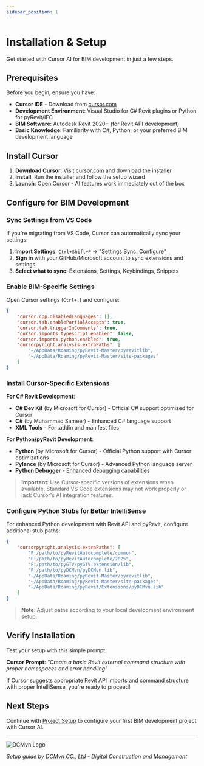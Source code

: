 ```yaml
---
sidebar_position: 1
---
```


# Installation & Setup

Get started with Cursor AI for BIM development in just a few steps.

## Prerequisites

Before you begin, ensure you have:

- **Cursor IDE** - Download from [cursor.com](https://cursor.com)
- **Development Environment**: Visual Studio for C# Revit plugins or Python for pyRevit/IFC  
- **BIM Software**: Autodesk Revit 2020+ (for Revit API development)
- **Basic Knowledge**: Familiarity with C#, Python, or your preferred BIM development language

## Install Cursor

1. **Download Cursor**: Visit [cursor.com](https://cursor.com) and download the installer
2. **Install**: Run the installer and follow the setup wizard
3. **Launch**: Open Cursor - AI features work immediately out of the box

## Configure for BIM Development

### Sync Settings from VS Code

If you're migrating from VS Code, Cursor can automatically sync your settings:

1. **Import Settings**: `Ctrl+Shift+P` → "Settings Sync: Configure"
2. **Sign in** with your GitHub/Microsoft account to sync extensions and settings
3. **Select what to sync**: Extensions, Settings, Keybindings, Snippets

### Enable BIM-Specific Settings

Open Cursor settings (`Ctrl+,`) and configure:

```json
{
    "cursor.cpp.disabledLanguages": [],
    "cursor.tab.enablePartialAccepts": true,
    "cursor.tab.triggerInComments": true,
    "cursor.imports.typescript.enabled": false,
    "cursor.imports.python.enabled": true,
    "cursorpyright.analysis.extraPaths": [
        "~/AppData/Roaming/pyRevit-Master/pyrevitlib",
        "~/AppData/Roaming/pyRevit-Master/site-packages"
    ]
}
```

### Install Cursor-Specific Extensions

**For C# Revit Development**:
- **C# Dev Kit** (by Microsoft for Cursor) - Official C# support optimized for Cursor
- **C#** (by Muhammad Sameer) - Enhanced C# language support  
- **XML Tools** - For .addin and manifest files

**For Python/pyRevit Development**:
- **Python** (by Microsoft for Cursor) - Official Python support with Cursor optimizations
- **Pylance** (by Microsoft for Cursor) - Advanced Python language server
- **Python Debugger** - Enhanced debugging capabilities

> **Important**: Use Cursor-specific versions of extensions when available. Standard VS Code extensions may not work properly or lack Cursor's AI integration features.

### Configure Python Stubs for Better IntelliSense

For enhanced Python development with Revit API and pyRevit, configure additional stub paths:

```json
{
    "cursorpyright.analysis.extraPaths": [
        "F:/path/to/pyRevitAutocomplete/common",
        "F:/path/to/pyRevitAutocomplete/2025",
        "F:/path/to/pyGTV/pyGTV.extension/lib",
        "F:/path/to/pyDCMvn/pyDCMvn.lib",
        "~/AppData/Roaming/pyRevit-Master/pyrevitlib",
        "~/AppData/Roaming/pyRevit-Master/site-packages",
        "~/AppData/Roaming/pyRevit/Extensions/pyDCMvn.lib"
    ]
}
```

> **Note**: Adjust paths according to your local development environment setup.

## Verify Installation

Test your setup with this simple prompt:

**Cursor Prompt**: *"Create a basic Revit external command structure with proper namespaces and error handling"*

If Cursor suggests appropriate Revit API imports and command structure with proper IntelliSense, you're ready to proceed!

## Next Steps

Continue with [Project Setup](./setup) to configure your first BIM development project with Cursor AI.

---

![DCMvn Logo](https://dcmvn.com/assets/logo.png)

*Setup guide by [DCMvn CO., Ltd](https://dcmvn.com) - Digital Construction and Management*
